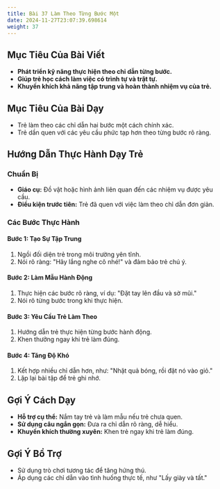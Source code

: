 ```yaml
---
title: Bài 37 Làm Theo Từng Bước Một
date: 2024-11-27T23:07:39.698614
weight: 37
---
```


## Mục Tiêu Của Bài Viết
- **Phát triển kỹ năng thực hiện theo chỉ dẫn từng bước.**
- **Giúp trẻ học cách làm việc có trình tự và trật tự.**
- **Khuyến khích khả năng tập trung và hoàn thành nhiệm vụ của trẻ.**

## Mục Tiêu Của Bài Dạy
- Trẻ làm theo các chỉ dẫn hai bước một cách chính xác.
- Trẻ dần quen với các yêu cầu phức tạp hơn theo từng bước rõ ràng.

## Hướng Dẫn Thực Hành Dạy Trẻ

### Chuẩn Bị
- **Giáo cụ:** Đồ vật hoặc hình ảnh liên quan đến các nhiệm vụ được yêu cầu.
- **Điều kiện trước tiên:** Trẻ đã quen với việc làm theo chỉ dẫn đơn giản.

### Các Bước Thực Hành
#### Bước 1: Tạo Sự Tập Trung
1. Ngồi đối diện trẻ trong môi trường yên tĩnh.
2. Nói rõ ràng: "Hãy lắng nghe cô nhé!" và đảm bảo trẻ chú ý.

#### Bước 2: Làm Mẫu Hành Động
1. Thực hiện các bước rõ ràng, ví dụ: "Đặt tay lên đầu và sờ mũi."
2. Nói rõ từng bước trong khi thực hiện.

#### Bước 3: Yêu Cầu Trẻ Làm Theo
1. Hướng dẫn trẻ thực hiện từng bước hành động.
2. Khen thưởng ngay khi trẻ làm đúng.

#### Bước 4: Tăng Độ Khó
1. Kết hợp nhiều chỉ dẫn hơn, như: "Nhặt quả bóng, rồi đặt nó vào giỏ."
2. Lặp lại bài tập để trẻ ghi nhớ.

## Gợi Ý Cách Dạy
- **Hỗ trợ cụ thể:** Nắm tay trẻ và làm mẫu nếu trẻ chưa quen.
- **Sử dụng câu ngắn gọn:** Đưa ra chỉ dẫn rõ ràng, dễ hiểu.
- **Khuyến khích thường xuyên:** Khen trẻ ngay khi trẻ làm đúng.

## Gợi Ý Bổ Trợ
- Sử dụng trò chơi tương tác để tăng hứng thú.
- Áp dụng các chỉ dẫn vào tình huống thực tế, như "Lấy giày và tất."

